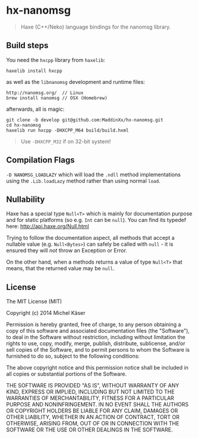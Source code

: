 # hx-nanomsg

> Haxe (C++/Neko) language bindings for the nanomsg library.

## Build steps

You need the `hxcpp` library from `haxelib`:

    haxelib install hxcpp

as well as the `libnanomsg` development and runtime files:

    http://nanomsg.org/  // Linux
    brew install nanomsg // OSX (Homebrew)

afterwards, all is magic:

    git clone -b develop git@github.com:MaddinXx/hx-nanomsg.git
    cd hx-nanomsg
    haxelib run hxcpp -DHXCPP_M64 build/build.hxml

> Use `-DHXCPP_M32` if on 32-bit system!

## Compilation Flags

`-D NANOMSG_LOADLAZY` which will load the `.ndll` method implementations using the `.Lib.loadLazy` method rather than using normal `load`.

## Nullability

Haxe has a special type `Null<T>` which is mainly for documentation purpose and for static platforms (so e.g. `Int` can be `null`). You can find its typedef here: http://api.haxe.org/Null.html

Trying to follow the documentation aspect, all methods that accept a nullable value (e.g. `Null<Bytes>`) can safely be called with `null` - it is ensured they will _not_ throw an Exception or Error.

On the other hand, when a methods returns a value of type `Null<T>` that means, that the returned value may be `null`.

## License

The MIT License (MIT)

Copyright (c) 2014 Michel Käser

Permission is hereby granted, free of charge, to any person obtaining a copy
of this software and associated documentation files (the "Software"), to deal
in the Software without restriction, including without limitation the rights
to use, copy, modify, merge, publish, distribute, sublicense, and/or sell
copies of the Software, and to permit persons to whom the Software is
furnished to do so, subject to the following conditions:

The above copyright notice and this permission notice shall be included in
all copies or substantial portions of the Software.

THE SOFTWARE IS PROVIDED "AS IS", WITHOUT WARRANTY OF ANY KIND, EXPRESS OR
IMPLIED, INCLUDING BUT NOT LIMITED TO THE WARRANTIES OF MERCHANTABILITY,
FITNESS FOR A PARTICULAR PURPOSE AND NONINFRINGEMENT. IN NO EVENT SHALL THE
AUTHORS OR COPYRIGHT HOLDERS BE LIABLE FOR ANY CLAIM, DAMAGES OR OTHER
LIABILITY, WHETHER IN AN ACTION OF CONTRACT, TORT OR OTHERWISE, ARISING FROM,
OUT OF OR IN CONNECTION WITH THE SOFTWARE OR THE USE OR OTHER DEALINGS IN
THE SOFTWARE.
